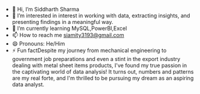 - 👋 Hi, I’m Siddharth Sharma
- 👀 I’m interested in  interest in working with data, extracting insights, and presenting findings in a meaningful way. 
- 🌱 I’m currently learning MySQL,PowerBI,Excel
- 📫 How to reach me siamity3193@gmail.com
- 😄 Pronouns: He/Him
- ⚡ Fun factDespite my journey from mechanical engineering to government job preparations and even a stint in the export industry dealing with metal sheet items products, I've found my true passion in the captivating world of data analysis! It turns out, numbers and patterns are my real forte, and I'm thrilled to be pursuing my dream as an aspiring data analyst.

<!---
Sidsharma11/Sidsharma11 is a ✨ special ✨ repository because its `README.md` (this file) appears on your GitHub profile.
You can click the Preview link to take a look at your changes.
--->
